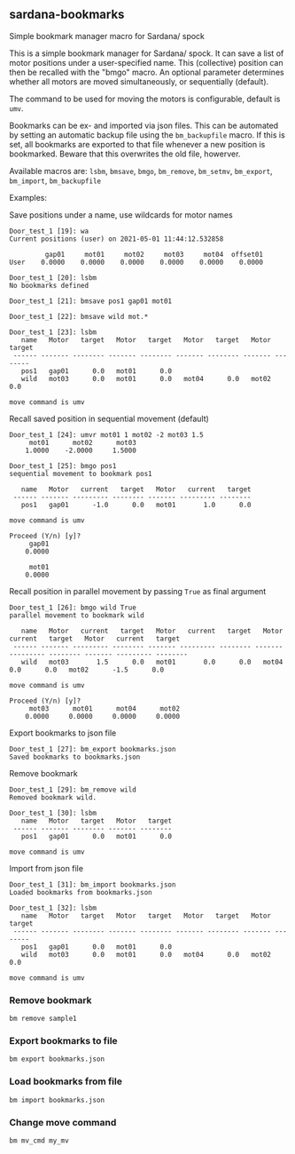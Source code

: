 ## sardana-bookmarks
Simple bookmark manager macro for Sardana/ spock


This is a simple bookmark manager for Sardana/ spock. It can save a list of motor positions under a user-specified name. This (collective) position can then be recalled with the "bmgo" macro. An optional parameter determines whether all motors are moved simultaneously, or sequentially (default).

The command to be used for moving the motors is configurable, default is `umv`.

Bookmarks can be ex- and imported via json files. This can be automated by setting an automatic backup file using the `bm_backupfile` macro. If this is set, all bookmarks are exported to that file whenever a new position is bookmarked. Beware that this overwrites the old file, howerver.

Available macros are: `lsbm`, `bmsave`, `bmgo`, `bm_remove`, `bm_setmv`, `bm_export`, `bm_import`, `bm_backupfile`

Examples:

Save positions under a name, use wildcards for motor names
```
Door_test_1 [19]: wa
Current positions (user) on 2021-05-01 11:44:12.532858

         gap01     mot01     mot02     mot03     mot04  offset01
User    0.0000    0.0000    0.0000    0.0000    0.0000    0.0000

Door_test_1 [20]: lsbm
No bookmarks defined

Door_test_1 [21]: bmsave pos1 gap01 mot01

Door_test_1 [22]: bmsave wild mot.*

Door_test_1 [23]: lsbm
   name   Motor   target   Motor   target   Motor   target   Motor   target
 ------ ------- -------- ------- -------- ------- -------- ------- --------
   pos1   gap01      0.0   mot01      0.0
   wild   mot03      0.0   mot01      0.0   mot04      0.0   mot02      0.0

move command is umv
```

Recall saved position in sequential movement (default)
```
Door_test_1 [24]: umvr mot01 1 mot02 -2 mot03 1.5
     mot01      mot02      mot03
    1.0000    -2.0000     1.5000

Door_test_1 [25]: bmgo pos1
sequential movement to bookmark pos1

   name   Motor   current   target   Motor   current   target
 ------ ------- --------- -------- ------- --------- --------
   pos1   gap01      -1.0      0.0   mot01       1.0      0.0

move command is umv

Proceed (Y/n) [y]? 
     gap01
    0.0000

     mot01
    0.0000
```

Recall position in parallel movement by passing `True` as final argument
```
Door_test_1 [26]: bmgo wild True
parallel movement to bookmark wild

   name   Motor   current   target   Motor   current   target   Motor   current   target   Motor   current   target
 ------ ------- --------- -------- ------- --------- -------- ------- --------- -------- ------- --------- --------
   wild   mot03       1.5      0.0   mot01       0.0      0.0   mot04       0.0      0.0   mot02      -1.5      0.0

move command is umv

Proceed (Y/n) [y]? 
     mot03      mot01      mot04      mot02
    0.0000     0.0000     0.0000     0.0000
```

Export bookmarks to json file
```
Door_test_1 [27]: bm_export bookmarks.json
Saved bookmarks to bookmarks.json

```

Remove bookmark
```
Door_test_1 [29]: bm_remove wild
Removed bookmark wild.

Door_test_1 [30]: lsbm
   name   Motor   target   Motor   target
 ------ ------- -------- ------- --------
   pos1   gap01      0.0   mot01      0.0

move command is umv
```

Import from json file
```
Door_test_1 [31]: bm_import bookmarks.json
Loaded bookmarks from bookmarks.json

Door_test_1 [32]: lsbm
   name   Motor   target   Motor   target   Motor   target   Motor   target
 ------ ------- -------- ------- -------- ------- -------- ------- --------
   pos1   gap01      0.0   mot01      0.0
   wild   mot03      0.0   mot01      0.0   mot04      0.0   mot02      0.0

move command is umv
```

### Remove bookmark
`bm remove sample1`

### Export bookmarks to file
`bm export bookmarks.json`

### Load bookmarks from file
`bm import bookmarks.json`

### Change move command
`bm mv_cmd my_mv`



